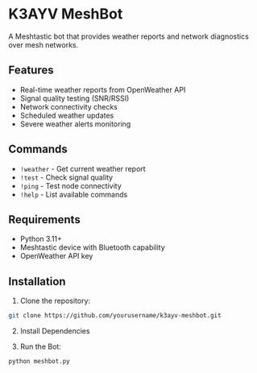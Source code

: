 # K3AYV MeshBot

A Meshtastic bot that provides weather reports and network diagnostics over mesh networks.

## Features

- Real-time weather reports from OpenWeather API
- Signal quality testing (SNR/RSSI)
- Network connectivity checks
- Scheduled weather updates
- Severe weather alerts monitoring

## Commands

- `!weather` - Get current weather report
- `!test` - Check signal quality
- `!ping` - Test node connectivity
- `!help` - List available commands

## Requirements

- Python 3.11+
- Meshtastic device with Bluetooth capability
- OpenWeather API key

## Installation

1. Clone the repository:
```bash
git clone https://github.com/yourusername/k3ayv-meshbot.git
```

2. Install Dependencies

3. Run the Bot:
```bash
python meshbot.py
```
